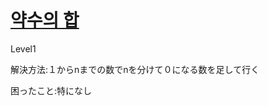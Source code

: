 # [약수의 합](https://programmers.co.kr/learn/courses/30/lessons/12928)

Level1

解決方法:１からnまでの数でnを分けて０になる数を足して行く

困ったこと:特になし